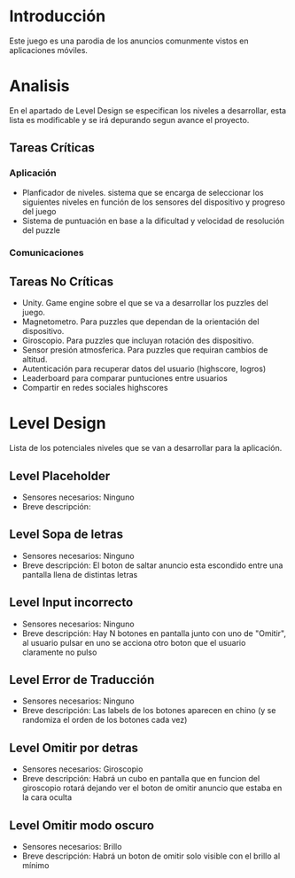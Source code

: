 # Introducción
Este juego es una parodia de los anuncios comunmente vistos en aplicaciones móviles.

# Analisis

En el apartado de Level Design se especifican los niveles a desarrollar, esta lista es modificable y se irá depurando segun avance el proyecto.

## Tareas Críticas

### Aplicación

- Planficador de niveles. sistema que se encarga de seleccionar los siguientes niveles en función de los sensores del dispositivo y progreso del juego
- Sistema de puntuación en base a la dificultad y velocidad de resolución del puzzle

### Comunicaciones


## Tareas No Críticas

- Unity. Game engine sobre el que se va a desarrollar los puzzles del juego.
- Magnetometro. Para puzzles que dependan de la orientación del dispositivo.
- Giroscopio. Para puzzles que incluyan rotación des dispositivo.
- Sensor presión atmosferica. Para puzzles que requiran cambios de altitud.
- Autenticación para recuperar datos del usuario (highscore, logros)
- Leaderboard para comparar puntuciones entre usuarios
- Compartir en redes sociales highscores

# Level Design

Lista de los potenciales niveles que se van a desarrollar para la aplicación.

## Level Placeholder
- Sensores necesarios: Ninguno
- Breve descripción: 

## Level Sopa de letras
- Sensores necesarios: Ninguno
- Breve descripción: El boton de saltar anuncio esta escondido entre una pantalla llena de distintas letras

## Level Input incorrecto
- Sensores necesarios: Ninguno
- Breve descripción: Hay N botones en pantalla junto con uno de "Omitir", al usuario pulsar en uno se acciona otro boton que el usuario claramente no pulso

## Level Error de Traducción
- Sensores necesarios: Ninguno
- Breve descripción: Las labels de los botones aparecen en chino (y se randomiza el orden de los botones cada vez)

## Level Omitir por detras
- Sensores necesarios: Giroscopio
- Breve descripción: Habrá un cubo en pantalla que en funcion del giroscopio rotará dejando ver el boton de omitir anuncio que estaba en la cara oculta

## Level Omitir modo oscuro
- Sensores necesarios: Brillo
- Breve descripción: Habrá un boton de omitir solo visible con el brillo al mínimo




